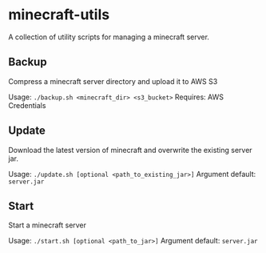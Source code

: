 # minecraft-utils

A collection of utility scripts for managing a minecraft server.

## Backup

Compress a minecraft server directory and upload it to AWS S3

Usage: `./backup.sh <minecraft_dir> <s3_bucket>`
Requires: AWS Credentials

## Update

Download the latest version of minecraft and overwrite the existing server jar.

Usage: `./update.sh [optional <path_to_existing_jar>]`
Argument default: `server.jar`

## Start

Start a minecraft server

Usage: `./start.sh [optional <path_to_jar>]`
Argument default: `server.jar`
